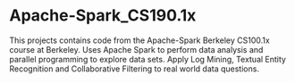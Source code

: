 # Apache-Spark_CS190.1x
This projects contains code from the Apache-Spark Berkeley CS100.1x course at Berkeley.
Uses Apache Spark to perform data analysis and parallel programming to explore data sets.
Apply Log Mining, Textual Entity Recognition and Collaborative Filtering to real world data questions.

